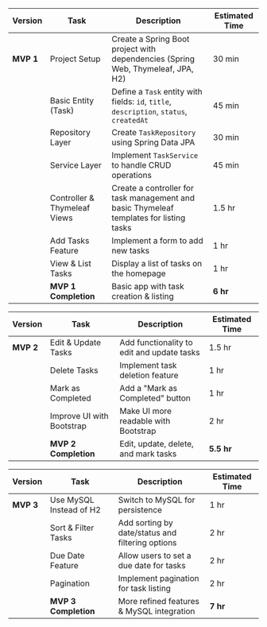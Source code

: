 | **Version** | **Task** | **Description** | **Estimated Time** |
| --- | --- | --- | --- |
| **MVP 1** | Project Setup | Create a Spring Boot project with dependencies (Spring Web, Thymeleaf, JPA, H2) | 30 min |
|  | Basic Entity (Task) | Define a `Task` entity with fields: `id`, `title`, `description`, `status`, `createdAt` | 45 min |
|  | Repository Layer | Create `TaskRepository` using Spring Data JPA | 30 min |
|  | Service Layer | Implement `TaskService` to handle CRUD operations | 45 min |
|  | Controller & Thymeleaf Views | Create a controller for task management and basic Thymeleaf templates for listing tasks | 1.5 hr |
|  | Add Tasks Feature | Implement a form to add new tasks | 1 hr |
|  | View & List Tasks | Display a list of tasks on the homepage | 1 hr |
|  | **MVP 1 Completion** | Basic app with task creation & listing | **6 hr** |

| **Version** | **Task** | **Description** | **Estimated Time** |
| --- | --- | --- | --- |
| **MVP 2** | Edit & Update Tasks | Add functionality to edit and update tasks | 1.5 hr |
|  | Delete Tasks | Implement task deletion feature | 1 hr |
|  | Mark as Completed | Add a "Mark as Completed" button | 1 hr |
|  | Improve UI with Bootstrap | Make UI more readable with Bootstrap | 2 hr |
|  | **MVP 2 Completion** | Edit, update, delete, and mark tasks | **5.5 hr** |

| **Version** | **Task** | **Description** | **Estimated Time** |
| --- | --- | --- | --- |
| **MVP 3** | Use MySQL Instead of H2 | Switch to MySQL for persistence | 1 hr |
|  | Sort & Filter Tasks | Add sorting by date/status and filtering options | 2 hr |
|  | Due Date Feature | Allow users to set a due date for tasks | 2 hr |
|  | Pagination | Implement pagination for task listing | 2 hr |
|  | **MVP 3 Completion** | More refined features & MySQL integration | **7 hr** |
